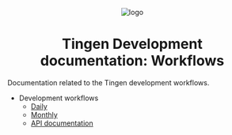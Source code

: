 <!--
  u240924_work-in-progress
-->

<div align="center">

  ![logo](../.github/Images/Logos/TingenDocumentation-232x308.png)

  <h1>
    Tingen Development documentation: Workflows
  </h1>

</div>

Documentation related to the Tingen development workflows.

- Development workflows
  - [Daily](./Workflow/Daily.md)
  - [Monthly](./Workflow/Monthly.md)
  - [API documentation](./Workflow/API-documentation.md)